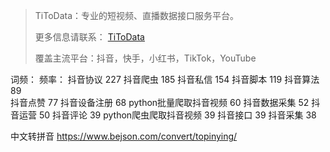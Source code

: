 


>
> TiToData：专业的短视频、直播数据接口服务平台。
> 
> 更多信息请联系： [TiToData](https://www.titodata.com?from=douyinarticle)
> 
> 覆盖主流平台：抖音，快手，小红书，TikTok，YouTube



词频：                  频率：
抖音协议                227
抖音爬虫                185
抖音私信                154
抖音脚本                119
抖音算法                89  
抖音点赞                77
抖音设备注册             68
python批量爬取抖音视频    60
抖音数据采集             52
抖音运营                50
抖音评论                39
python爬虫爬取抖音视频    39
抖音接口                39
抖音采集                38


中文转拼音
https://www.bejson.com/convert/topinying/
